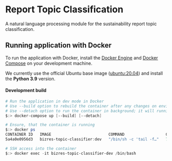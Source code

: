 # Report Topic Classification

A natural language processing module for the sustainability report topic classification.

## Running application with Docker

To run the application with Docker, install the [Docker Engine](https://docs.docker.com/engine/install/) and [Docker Compose](https://docs.docker.com/compose/install/) on your development machine.

We currently use the official Ubuntu base image ([ubuntu:20.04](https://hub.docker.com/_/ubuntu)) and install the **Python 3.9** version.

#### Development build

```powershell
# Run the application in dev mode in Docker
# Use --build option to rebuild the container after any changes on environment (ie. installing modules)
# Use --detach option to run the container in background; it will running until you stop it
$:> docker-compose up [--build] [--detach]

# Ensure, that the container is running
$:> docker ps
CONTAINER ID   IMAGE                         COMMAND                  CREATED         STATUS         PORTS     NAMES
5a4a0e0956d3   bizres-topic-classifier:dev   "/bin/sh -c 'tail -f…"   7 minutes ago   Up 5 minutes             bizres-topic-classifier-dev

# SSH access into the container
$:> docker exec -it bizres-topic-classifier-dev /bin/bash
```